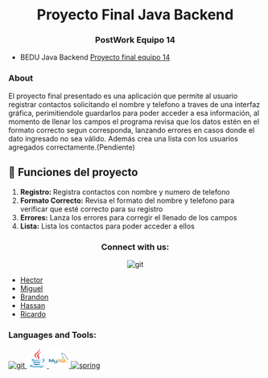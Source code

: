 <h1 align="center">Proyecto Final Java Backend</h1>
<h3 align="center">PostWork Equipo 14</h3>

- BEDU Java Backend [Proyecto final equipo 14](https://github.com/BrandHK23/BEDU_T14_PWork/tree/main/Proyecto)

<h3 align="left">About</h3>

El proyecto final presentado es una aplicación que permite al usuario registrar contactos solicitando el nombre y telefono a traves de una interfaz gráfica, perimitiendole guardarlos para poder acceder a esa información, al momento de llenar los campos el programa revisa que los datos estén en el formato correcto segun corresponda, lanzando errores en casos donde el dato ingresado no sea válido. Además crea una lista con los usuarios agregados correctamente.(Pendiente)

## :hammer: Funciones del proyecto

<ol>
  <li><b>Registro: </b>Registra contactos con nombre y numero de telefono</li>
  <li><b>Formato Correcto:</b> Revisa el formato del nombre y telefono para verificar que esté correcto para su registro</li>
  <li><b>Errores:</b> Lanza los errores para corregir el llenado de los campos</li>
  <li><b>Lista:</b> Lista los contactos para poder acceder a ellos</li>
</ol>

<h3 align="center">Connect with us: </h3>
<p align="center"> <img src="https://www.vectorlogo.zone/logos/github/github-tile.svg" alt="git" width="40" height="40"/> </p>

<ul>
  <li><a href="https://github.com/h3ctor07" title="h3ctor07"> Hector</a></li>
  <li><a href="https://github.com/miguelramirez912" title="miguelramirez912"> Miguel</a></li>
  <li><a href="https://github.com/BrandHK23" title="BrandHK23"> Brandon</a></li>
  <li><a href="https://github.com/Axel-GN" title="Axel-GN"> Hassan</a></li>
  <li><a href="https://github.com/rrios62" title="rrios62"> Ricardo</a></li>
</ul> 

<p align="left">
</p>

<h3 align="left">Languages and Tools:</h3>
<p align="left"> <a href="https://git-scm.com/" target="_blank" rel="noreferrer"> <img src="https://www.vectorlogo.zone/logos/git-scm/git-scm-icon.svg" alt="git" width="40" height="40"/> </a> <a href="https://www.java.com" target="_blank" rel="noreferrer"> <img src="https://raw.githubusercontent.com/devicons/devicon/master/icons/java/java-original.svg" alt="java" width="40" height="40"/> </a> <a href="https://www.mysql.com/" target="_blank" rel="noreferrer"> <img src="https://raw.githubusercontent.com/devicons/devicon/master/icons/mysql/mysql-original-wordmark.svg" alt="mysql" width="40" height="40"/> </a> <a href="https://spring.io/" target="_blank" rel="noreferrer"> <img src="https://www.vectorlogo.zone/logos/springio/springio-icon.svg" alt="spring" width="40" height="40"/> </a> </p>


